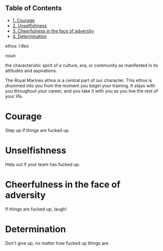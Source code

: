 <div id="table-of-contents">
<h2>Table of Contents</h2>
<div id="text-table-of-contents">
<ul>
<li><a href="#orgheadline1">1. Courage</a></li>
<li><a href="#orgheadline2">2. Unselfishness</a></li>
<li><a href="#orgheadline3">3. Cheerfulness in the face of adversity</a></li>
<li><a href="#orgheadline4">4. Determination</a></li>
</ul>
</div>
</div>

ethos *ˈiːθɒs*

noun

the characteristic spirit of a culture, era, or community as
manifested in its attitudes and aspirations.

The Royal Marines ethos is a central part of our character. This ethos is
drummed into you from the moment you begin your training. It stays with you
throughout your career, and you take it with you as you live the rest of your
life.

# Courage<a id="orgheadline1"></a>

Step up if things are fucked up.

# Unselfishness<a id="orgheadline2"></a>

Help out if your team has fucked up.

# Cheerfulness in the face of adversity<a id="orgheadline3"></a>

If things are fucked up, laugh!

# Determination<a id="orgheadline4"></a>

Don't give up, no matter how fucked up things are.
